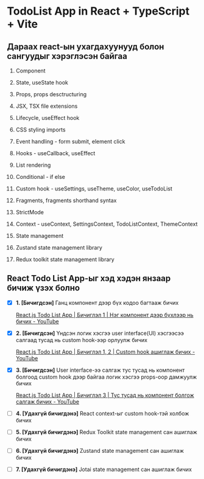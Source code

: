 # TodoList App in React + TypeScript + Vite

## Дараах react-ын ухагдахуунууд болон сангуудыг хэрэглэсэн байгаа

1. Component

2. State, useState hook

3. Props, props desctructuring

4. JSX, TSX file extensions

5. Lifecycle, useEffect hook

6. CSS styling imports

7. Event handling - form submit, element click

8. Hooks - useCallback, useEffect

9. List rendering

10. Conditional - if else

11. Custom hook - useSettings, useTheme, useColor, useTodoList

12. Fragments, fragments shorthand syntax

13. StrictMode

14. Context - useContext, SettingsContext, TodoListContext, ThemeContext

15. State management

16. Zustand state management library

17. Redux toolkit state management library

## React Todo List App-ыг хэд хэдэн янзаар бичиж үзэх болно

- [x] **1. [Бичигдсэн]** Ганц компонент дээр бүх кодоо багтааж бичих

  [React.js Todo List App | Бичиглэл 1 | Нэг компонент дээр бүхлээр нь бичих - YouTube](https://youtu.be/tYS1EL2ak9o)

- [x] **2. [Бичигдсэн]** Үндсэн логик хэсгээ user interface(UI) хэсгээсээ салгаад тусад нь custom hook-ээр орлуулж бичих

  [React.js Todo List App | Бичиглэл 1, 2 | Custom hook ашиглаж бичих - YouTube](https://youtu.be/9dptExgPT-E)

- [x] **3. [Бичигдсэн]** User interface-ээ салгаж тус тусад нь компонент болгоод custom hook дээр байгаа логик хэсгээ props-оор дамжуулж бичих

  [React.js Todo List App | Бичиглэл 3 | Тус тусад нь компонент болгож салгаж бичих - YouTube](https://youtu.be/u1CwyT6twvQ)

- [ ] **4. [Удахгүй бичигдэнэ]** React context-ыг custom hook-тэй холбож бичих

- [ ] **5. [Удахгүй бичигдэнэ]** Redux Toolkit state management сан ашиглаж бичих

- [ ] **6. [Удахгүй бичигдэнэ]** Zustand state management сан ашиглаж бичих

- [ ] **7. [Удахгүй бичигдэнэ]** Jotai state management сан ашиглаж бичих
